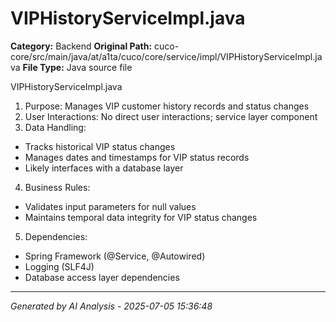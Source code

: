 # VIPHistoryServiceImpl.java

**Category:** Backend
**Original Path:** cuco-core/src/main/java/at/a1ta/cuco/core/service/impl/VIPHistoryServiceImpl.java
**File Type:** Java source file

VIPHistoryServiceImpl.java
1. Purpose: Manages VIP customer history records and status changes
2. User Interactions: No direct user interactions; service layer component
3. Data Handling:
- Tracks historical VIP status changes
- Manages dates and timestamps for VIP status records
- Likely interfaces with a database layer
4. Business Rules:
- Validates input parameters for null values
- Maintains temporal data integrity for VIP status changes
5. Dependencies:
- Spring Framework (@Service, @Autowired)
- Logging (SLF4J)
- Database access layer dependencies

---
*Generated by AI Analysis - 2025-07-05 15:36:48*
